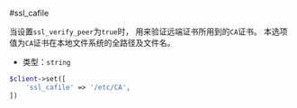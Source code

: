 #ssl_cafile

当设置`ssl_verify_peer`为`true`时， 用来验证远端证书所用到的`CA`证书。 本选项值为`CA`证书在本地文件系统的全路径及文件名。

* 类型：`string`

```php
$client->set([
    'ssl_cafile' => '/etc/CA',
])
```